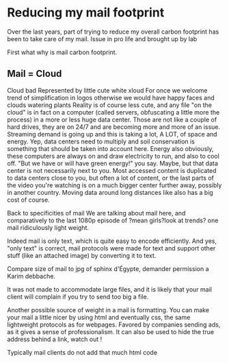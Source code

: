 # Reducing my mail footprint

Over the last years, part of trying to reduce my overall carbon footprint has been to take care of my mail.
Issue in pro life and brought up by lab

First what why is mail carbon footprint.

## Mail = Cloud
Cloud bad
Represented by little cute white xloud
For once we welcome trend of simplification in logos otherwise we would have happy faces and clouds watering plants
Reality is of course less cute, and any file  "on the cloud" is in fact on a computer (called servers, obfuscating a little more the process) in a more or less huge data center.
Those are not like a couple of hard drives, they are on 24/7 and are becoming more and more of an issue.
Streaming demand is going up and this is taking a lot, A LOT, of space and energy.
Yep, data centers need to multiply and soil conservation is something that should be taken into account here.
Energy also obviously, these computers are always on and draw electricity to run, and also to cool off.
"But we have or will have green energy!" you say. Maybe, but that data center is not necessarily next to you. Most accessed content is duplicated to data centers close to you, but often a lot of content, or the last parts of the video you're watching is on a much bigger center further away, possibly in another country.
Moving data around long distances like also has a big cost of course.

Back to specificities of mail
We are talking about mail here, and comparatively to the last 1080p episode of ?mean girls?look at trends? one mail ridiculously light weight.

Indeed mail is only text, which is quite easy to encode efficiently.
And yes, "only text" is correct, mail protocols were made for text and support other stuff (like an attached image) by converting it to text.

Compare size of mail to jpg of sphinx d'Égypte, demander permission a Karim debbache.

It was not made to accommodate large files, and it is likely that your mail client will complain if you try to send too big a file.

Another possible source of weight in a mail is formatting. You can make your mail a little nicer by using html and eventually css, the same lightweight protocols as for webpages.
Favored by companies sending ads, as it gives a sense of professionalism. It can also be used to hide the true address behind a link, watch out !

Typically mail clients do not add that much html code 
